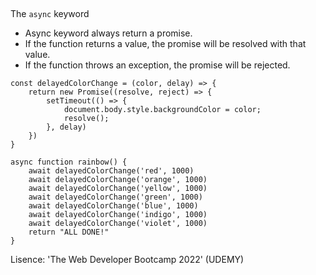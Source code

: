 ##
The `async` keyword

- Async keyword always return a promise.
- If the function returns a value, the promise will be resolved with that value.
- If the function throws an exception, the promise will be rejected.

```
const delayedColorChange = (color, delay) => {
    return new Promise((resolve, reject) => {
        setTimeout(() => {
            document.body.style.backgroundColor = color;
            resolve();
        }, delay)
    })
}

```

```
async function rainbow() {
    await delayedColorChange('red', 1000)
    await delayedColorChange('orange', 1000)
    await delayedColorChange('yellow', 1000)
    await delayedColorChange('green', 1000)
    await delayedColorChange('blue', 1000)
    await delayedColorChange('indigo', 1000)
    await delayedColorChange('violet', 1000)
    return "ALL DONE!"
}
```

Lisence: 'The Web Developer Bootcamp 2022' (UDEMY)